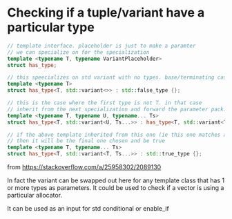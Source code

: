 # Checking if a tuple/variant have a particular type

```cpp
// template interface. placeholder is just to make a paramter
// we can specialize on for the specialization
template <typename T, typename VariantPlaceholder>
struct has_type;

// this speecializes on std variant with no types. base/terminating case
template <typename T>
struct has_type<T, std::variant<>> : std::false_type {};

// this is the case where the first type is not T. in that case 
// inherit from the next specialization and forward the parameter pack.
template <typename T, typename U, typename... Ts>
struct has_type<T, std::variant<U, Ts...>> : has_type<T, std::variant<Ts...>> {};

// if the above template inherited from this one (ie this one matches and is specialized)
// then it will be the final one chosen and be true
template <typename T, typename... Ts>
struct has_type<T, std::variant<T, Ts...>> : std::true_type {};
```
from https://stackoverflow.com/a/25958302/2089130

In fact the variant can be swapped out here for any template class that has 1 or more types as parameters.
It could be used to check if a vector is using a particular allocator. 

It can be used as an input for std conditional or enable_if
